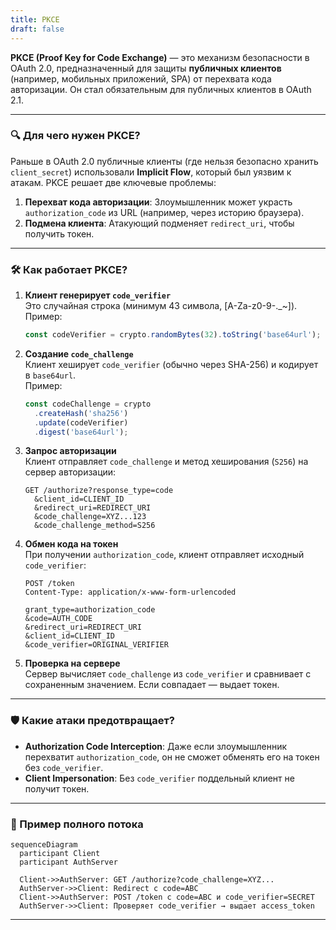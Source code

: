 ```yaml
---
title: PKCE
draft: false
---
```

**PKCE (Proof Key for Code Exchange)** — это механизм безопасности в OAuth 2.0, предназначенный для защиты **публичных клиентов** (например, мобильных приложений, SPA) от перехвата кода авторизации. Он стал обязательным для публичных клиентов в OAuth 2.1.

---

### **🔍 Для чего нужен PKCE?**
Раньше в OAuth 2.0 публичные клиенты (где нельзя безопасно хранить `client_secret`) использовали **Implicit Flow**, который был уязвим к атакам. PKCE решает две ключевые проблемы:
1. **Перехват кода авторизации**: Злоумышленник может украсть `authorization_code` из URL (например, через историю браузера).
2. **Подмена клиента**: Атакующий подменяет `redirect_uri`, чтобы получить токен.

---

### **🛠 Как работает PKCE?**
1. **Клиент генерирует `code_verifier`**  
   Это случайная строка (минимум 43 символа, [A-Za-z0-9-._~]).  
   Пример:  
   ```javascript
   const codeVerifier = crypto.randomBytes(32).toString('base64url');
   ```

2. **Создание `code_challenge`**  
   Клиент хеширует `code_verifier` (обычно через SHA-256) и кодирует в `base64url`.  
   Пример:  
   ```javascript
   const codeChallenge = crypto
     .createHash('sha256')
     .update(codeVerifier)
     .digest('base64url');
   ```

3. **Запрос авторизации**  
   Клиент отправляет `code_challenge` и метод хеширования (`S256`) на сервер авторизации:  
   ```
   GET /authorize?response_type=code
     &client_id=CLIENT_ID
     &redirect_uri=REDIRECT_URI
     &code_challenge=XYZ...123
     &code_challenge_method=S256
   ```

4. **Обмен кода на токен**  
   При получении `authorization_code`, клиент отправляет исходный `code_verifier`:  
   ```http
   POST /token
   Content-Type: application/x-www-form-urlencoded

   grant_type=authorization_code
   &code=AUTH_CODE
   &redirect_uri=REDIRECT_URI
   &client_id=CLIENT_ID
   &code_verifier=ORIGINAL_VERIFIER
   ```

5. **Проверка на сервере**  
   Сервер вычисляет `code_challenge` из `code_verifier` и сравнивает с сохраненным значением. Если совпадает — выдает токен.

---

### **🛡 Какие атаки предотвращает?**
- **Authorization Code Interception**: Даже если злоумышленник перехватит `authorization_code`, он не сможет обменять его на токен без `code_verifier`.
- **Client Impersonation**: Без `code_verifier` поддельный клиент не получит токен.

---

### **📜 Пример полного потока**
```mermaid
sequenceDiagram
  participant Client
  participant AuthServer

  Client->>AuthServer: GET /authorize?code_challenge=XYZ...
  AuthServer->>Client: Redirect с code=ABC
  Client->>AuthServer: POST /token с code=ABC и code_verifier=SECRET
  AuthServer->>Client: Проверяет code_verifier → выдает access_token
```

---
